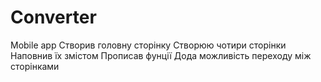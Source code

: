 # Converter
Mobile app
Створив головну сторінку
Створюю чотири  сторінки 
Наповнив їх змістом
Прописав фунції
Дода можливість переходу між сторінками 
